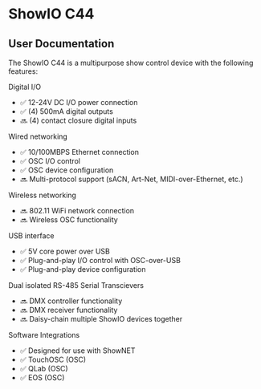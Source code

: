 # ShowIO C44
## User Documentation

The ShowIO C44 is a multipurpose show control device with the following features:

Digital I/O
  * ✅ 12-24V DC I/O power connection
  * ✅ (4) 500mA digital outputs
  * 🔜 (4) contact closure digital inputs

Wired networking
  * ✅ 10/100MBPS Ethernet connection
  * ✅ OSC I/O control
  * ✅ OSC device configuration
  * 🔜 Multi-protocol support (sACN, Art-Net, MIDI-over-Ethernet, etc.)
    
Wireless networking
  * 🔜 802.11 WiFi network connection
  * 🔜 Wireless OSC functionality
    
USB interface
  * ✅ 5V core power over USB
  * ✅ Plug-and-play I/O control with OSC-over-USB
  * ✅ Plug-and-play device configuration
    
Dual isolated RS-485 Serial Transcievers
  * 🔜 DMX controller functionality
  * 🔜 DMX receiver functionality
  * 🔜 Daisy-chain multiple ShowIO devices together

Software Integrations
  * ✅ Designed for use with ShowNET
  * ✅ TouchOSC (OSC)
  * ✅ QLab (OSC)
  * ✅ EOS (OSC)
